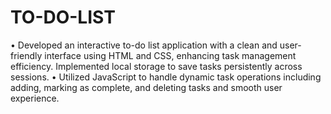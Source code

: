 # TO-DO-LIST
• Developed an interactive to-do list application with a clean and user-friendly interface using HTML and CSS,
enhancing task management efficiency. Implemented local storage to save tasks persistently across sessions.
• Utilized JavaScript to handle dynamic task operations including adding, marking as complete, and deleting tasks and
smooth user experience.
